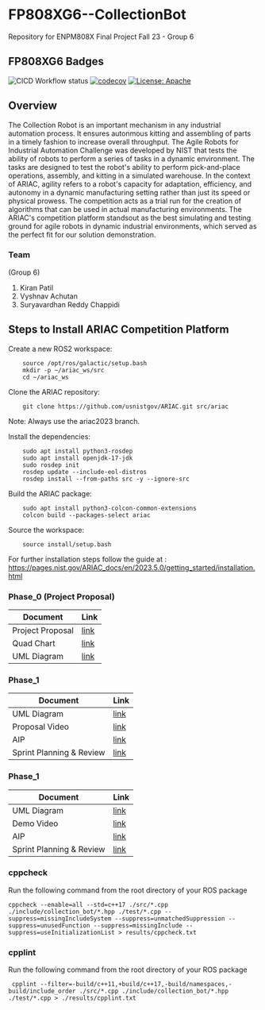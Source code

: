 # FP808XG6--CollectionBot
Repository for ENPM808X Final Project Fall 23 - Group 6

## FP808XG6 Badges
![CICD Workflow status](https://github.com/kirangit27/FP808XG6-CollectionBot/actions/workflows/run-unit-test-and-upload-codecov.yml/badge.svg) [![codecov](https://codecov.io/gh/kirangit27/FP808XG6--CollectionBot/branch/Phase_1/graph/badge.svg)](https://codecov.io/gh/kirangit27/FP808XG6--CollectionBot) [![License: Apache](https://img.shields.io/badge/License-Apache%202.0-blue.svg)](LICENSE)



## Overview
The Collection Robot is an important mechanism in any industrial automation process. It ensures autonmous kitting and assembling of parts in a timely fashion to increase overall throughput. The Agile Robots for Industrial Automation Challenge was developed by NIST that tests the ability of robots to perform a series of tasks in a dynamic environment. The tasks are designed to test the robot's ability to perform pick-and-place operations, assembly, and kitting in a simulated warehouse. In the context of ARIAC, agility refers to a robot's capacity for adaptation, efficiency, and autonomy in a dynamic manufacturing setting rather than just its speed or physical prowess. The competition acts as a trial run for the creation of algorithms that can be used in actual manufacturing environments. The ARIAC's competition platform standsout as the best simulating and testing ground for agile robots in dynamic industrial environments, which served as the perfect fit  for our solution demonstration.


### Team
(Group 6)
1. Kiran Patil
2. Vyshnav Achutan
3. Suryavardhan Reddy Chappidi

## Steps to Install ARIAC Competition Platform
Create a new ROS2 workspace:
```
    source /opt/ros/galactic/setup.bash
    mkdir -p ~/ariac_ws/src
    cd ~/ariac_ws

```

Clone the ARIAC repository:
```
    git clone https://github.com/usnistgov/ARIAC.git src/ariac

```
 Note: Always use the ariac2023 branch.

Install the dependencies:
```
    sudo apt install python3-rosdep
    sudo apt install openjdk-17-jdk
    sudo rosdep init
    rosdep update --include-eol-distros
    rosdep install --from-paths src -y --ignore-src
```

Build the ARIAC package:
```
    sudo apt install python3-colcon-common-extensions
    colcon build --packages-select ariac

```

Source the workspace:
```
    source install/setup.bash

```
For further installation steps follow the guide at : https://pages.nist.gov/ARIAC_docs/en/2023.5.0/getting_started/installation.html

### Phase_0 (Project Proposal)
| Document           |Link                                                                                         |
| ------------------------- | -------------------------------------------------------------------------------------------- |
| Project Proposal          | [link](https://github.com/kirangit27/FP808XG6--CollectionBot/blob/Phase_1/documents/ENPM808X%20-%20Final%20Project%20Proposal%20(Phase%200).pdf) |
| Quad Chart                | [link](https://github.com/kirangit27/FP808XG6--CollectionBot/blob/Phase_1/documents/QuadChart_Final.pdf) |
| UML Diagram               | [link](https://github.com/kirangit27/FP808XG6--CollectionBot/blob/master/UML/initial_uml/UML%20class.png) |



### Phase_1
| Document           |Link                                                                                         |
| ------------------------- | -------------------------------------------------------------------------------------------- |
| UML Diagram               | [link](https://github.com/kirangit27/FP808XG6--CollectionBot/blob/master/UML/revised__uml/UML%20Revised.png) |
| Proposal Video            | [link](https://drive.google.com/drive/folders/1-OMwoqAwp02GAUaVJTIPztD0t-gRjUfr) |
| AIP                       | [link](https://docs.google.com/spreadsheets/d/1FtwduI0UeLAkzt9SnpAClorMw1jcahy9qjM6wzhxDfg/edit#gid=0) |
| Sprint Planning & Review  | [link](https://docs.google.com/document/d/1ZsBr0pjIIcKHEvNL5tI986ulKs6IyMRJGUegzvP9S6Y/edit) |

### Phase_1
| Document           |Link                                                                                         |
| ------------------------- | -------------------------------------------------------------------------------------------- |
| UML Diagram               | [link](https://github.com/kirangit27/FP808XG6--CollectionBot/blob/master/UML/revised__uml/UML%20Revised.png) |
| Demo Video                | [link]([https://drive.google.com/drive/folders/1-OMwoqAwp02GAUaVJTIPztD0t-gRjUfr](https://youtu.be/kqizPodgePs)) |
| AIP                       | [link](https://docs.google.com/spreadsheets/d/1FtwduI0UeLAkzt9SnpAClorMw1jcahy9qjM6wzhxDfg/edit#gid=0) |
| Sprint Planning & Review  | [link](https://docs.google.com/document/d/1ZsBr0pjIIcKHEvNL5tI986ulKs6IyMRJGUegzvP9S6Y/edit) |

### cppcheck
Run the following command from the root directory of your ROS package
```
cppcheck --enable=all --std=c++17 ./src/*.cpp ./include/collection_bot/*.hpp ./test/*.cpp --suppress=missingIncludeSystem --suppress=unmatchedSuppression --suppress=unusedFunction --suppress=missingInclude --suppress=useInitializationList > results/cppcheck.txt
```
### cpplint
Run the following command from the root directory of your ROS package
```
 cpplint --filter=-build/c++11,+build/c++17,-build/namespaces,-build/include_order ./src/*.cpp ./include/collection_bot/*.hpp ./test/*.cpp > ./results/cpplint.txt
```
